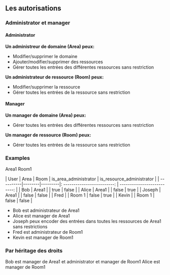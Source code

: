## Les autorisations

### Administrator et manager

#### Administrator

**Un administreur de domaine (Area) peux:** 
- Modifier/supprimer le domaine
- Ajouter/modifier/supprimer des ressources
- Gérer toutes les entrées des différentes ressources sans restriction

**Un administrateur de ressource (Room) peux:**
- Modifier/supprimer la ressource
- Gérer toutes les entrées de la ressource sans restriction

#### Manager

**Un manager de domaine (Area) peux:** 
- Gérer toutes les entrées des différentes ressources sans restriction

**Un manager de ressource (Room) peux:**
- Gérer toutes les entrées de la ressource sans restriction

### Examples

Area1
  Room1

| User      | Area   | Room    |   is_area_administrator     | is_resource_administrator   |
| ----------|--------|---------|: -------------------------: | --------------------------: |
| Bob       |  Area1 |         |      true                   | false                       |
| Alice     |  Area1 |         |      false                  | true                        |
| Joseph    |  Area1 |         |      false                  | false                       |
| Fred      |        |  Room 1 |      false                  | true                        |
| Kevin     |        |  Room 1 |      false                  | false                       |


- Bob est administrateur de Area1
- Alice est manager de Area1
- Joseph peux encoder des entrées dans toutes les ressources de Area1 sans restrictions
- Fred est administrateur de Room1
- Kevin est manager de Room1

### Par héritage des droits

Bob est manager de Area1 et administrator et manager de Room1
Alice est manager de Room1
